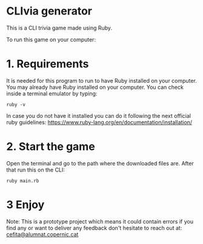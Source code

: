 # CLIvia generator

This is a CLI trivia game made using Ruby. 

To run this game on your computer:

# 1. Requirements 
It is needed for this program to run to have Ruby installed on your computer.
You may already have Ruby installed on your computer. You can check inside a terminal emulator by typing:

`ruby -v`

In case you do not have it installed you can do it following the next official ruby guidelines: 
https://www.ruby-lang.org/en/documentation/installation/

# 2. Start the game
Open the terminal and go to the path where the downloaded files are. After that run this on the CLI:

`ruby main.rb`


# 3 Enjoy 

Note: This is a prototype project which means it could contain errors if you find any or want to deliver any feedback
don't hesitate to reach out at: cefita@alumnat.copernic.cat 

